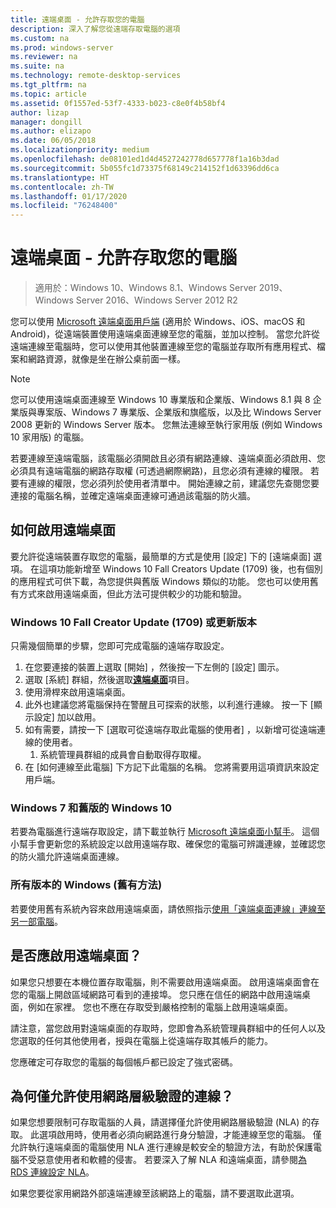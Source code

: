 ```yaml
---
title: 遠端桌面 - 允許存取您的電腦
description: 深入了解您從遠端存取電腦的選項
ms.custom: na
ms.prod: windows-server
ms.reviewer: na
ms.suite: na
ms.technology: remote-desktop-services
ms.tgt_pltfrm: na
ms.topic: article
ms.assetid: 0f1557ed-53f7-4333-b023-c8e0f4b58bf4
author: lizap
manager: dongill
ms.author: elizapo
ms.date: 06/05/2018
ms.localizationpriority: medium
ms.openlocfilehash: de08101ed1d4d4527242778d657778f1a16b3dad
ms.sourcegitcommit: 5b055fc1d73375f68149c214152f1d63396dd6ca
ms.translationtype: HT
ms.contentlocale: zh-TW
ms.lasthandoff: 01/17/2020
ms.locfileid: "76248400"
---
```

# <a name="remote-desktop---allow-access-to-your-pc"></a>遠端桌面 - 允許存取您的電腦

>適用於：Windows 10、Windows 8.1、Windows Server 2019、Windows Server 2016、Windows Server 2012 R2

您可以使用 [Microsoft 遠端桌面用戶端](remote-desktop-clients.md) (適用於 Windows、iOS、macOS 和 Android)，從遠端裝置使用遠端桌面連線至您的電腦，並加以控制。 當您允許從遠端連線至電腦時，您可以使用其他裝置連線至您的電腦並存取所有應用程式、檔案和網路資源，就像是坐在辦公桌前面一樣。  

> [!NOTE]
> 您可以使用遠端桌面連線至 Windows 10 專業版和企業版、Windows 8.1 與 8 企業版與專案版、Windows 7 專業版、企業版和旗艦版，以及比 Windows Server 2008 更新的 Windows Server 版本。 您無法連線至執行家用版 (例如 Windows 10 家用版) 的電腦。 

若要連線至遠端電腦，該電腦必須開啟且必須有網路連線、遠端桌面必須啟用、您必須具有遠端電腦的網路存取權 (可透過網際網路)，且您必須有連線的權限。 若要有連線的權限，您必須列於使用者清單中。 開始連線之前，建議您先查閱您要連接的電腦名稱，並確定遠端桌面連線可通過該電腦的防火牆。

## <a name="how-to-enable-remote-desktop"></a>如何啟用遠端桌面

要允許從遠端裝置存取您的電腦，最簡單的方式是使用 [設定] 下的 [遠端桌面] 選項。 在這項功能新增至 Windows 10 Fall Creators Update (1709) 後，也有個別的應用程式可供下載，為您提供與舊版 Windows 類似的功能。 您也可以使用舊有方式來啟用遠端桌面，但此方法可提供較少的功能和驗證。

### <a name="windows-10-fall-creator-update-1709-or-later"></a>Windows 10 Fall Creator Update (1709) 或更新版本

只需幾個簡單的步驟，您即可完成電腦的遠端存取設定。
1. 在您要連接的裝置上選取 [開始]  ，然後按一下左側的 [設定]  圖示。
2. 選取 [系統]  群組，然後選取[**遠端桌面**](ms-settings:remotedesktop)項目。
3. 使用滑桿來啟用遠端桌面。
4. 此外也建議您將電腦保持在警醒且可探索的狀態，以利進行連線。 按一下 [顯示設定]  加以啟用。
5. 如有需要，請按一下 [選取可從遠端存取此電腦的使用者]  ，以新增可從遠端連線的使用者。
   1. 系統管理員群組的成員會自動取得存取權。
6. 在 [如何連線至此電腦]  下方記下此電腦的名稱。 您將需要用這項資訊來設定用戶端。

### <a name="windows-7-and-early-version-of-windows-10"></a>Windows 7 和舊版的 Windows 10

若要為電腦進行遠端存取設定，請下載並執行 [Microsoft 遠端桌面小幫手](https://www.microsoft.com/download/details.aspx?id=50042)。 這個小幫手會更新您的系統設定以啟用遠端存取、確保您的電腦可辨識連線，並確認您的防火牆允許遠端桌面連線。 

### <a name="all-versions-of-windows-legacy-method"></a>所有版本的 Windows (舊有方法)

若要使用舊有系統內容來啟用遠端桌面，請依照指示[使用「遠端桌面連線」連線至另一部電腦](https://windows.microsoft.com/windows/remote-desktop-connection-faq)。

## <a name="should-i-enable-remote-desktop"></a>是否應啟用遠端桌面？

如果您只想要在本機位置存取電腦，則不需要啟用遠端桌面。 啟用遠端桌面會在您的電腦上開啟區域網路可看到的連接埠。 您只應在信任的網路中啟用遠端桌面，例如在家裡。 您也不應在存取受到嚴格控制的電腦上啟用遠端桌面。

請注意，當您啟用對遠端桌面的存取時，您即會為系統管理員群組中的任何人以及您選取的任何其他使用者，授與在電腦上從遠端存取其帳戶的能力。

您應確定可存取您的電腦的每個帳戶都已設定了強式密碼。

## <a name="why-allow-connections-only-with-network-level-authentication"></a>為何僅允許使用網路層級驗證的連線？ 

如果您想要限制可存取電腦的人員，請選擇僅允許使用網路層級驗證 (NLA) 的存取。 此選項啟用時，使用者必須向網路進行身分驗證，才能連線至您的電腦。 僅允許執行遠端桌面的電腦使用 NLA 進行連線是較安全的驗證方法，有助於保護電腦不受惡意使用者和軟體的侵害。 若要深入了解 NLA 和遠端桌面，請參閱[為 RDS 連線設定 NLA](https://technet.microsoft.com/library/cc732713(v=ws.11).aspx)。

如果您要從家用網路外部遠端連線至該網路上的電腦，請不要選取此選項。
